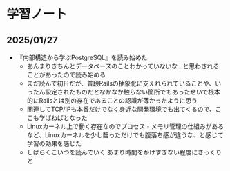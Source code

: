 # 学習ノート
## 2025/01/27
- 『内部構造から学ぶPostgreSQL』を読み始めた
  - あんまりきちんとデータベースのことわかっていないな...と思わされることがあったので読み始める
  - まだ読んで初日だが、普段Railsの抽象化に支えれられていることや、いったん設定されたものだとなかなか触らない箇所でもあったせいで根本的にRailsとは別の存在であることの認識が薄かったように思う
  - 関連してTCP/IPも本番だけでなく身近な開発環境でも出てくるので、ここも学ばねばとなった
  - Linuxカーネル上で動く存在なのでプロセス・メモリ管理の仕組みがあるなど、Linuxカーネルを少し齧っただけでも腹落ち感が違うな、と感じて学習の効果を感じた
  - しばらくこいつを読んでいく あまり時間をかけすぎない程度にさっくりと